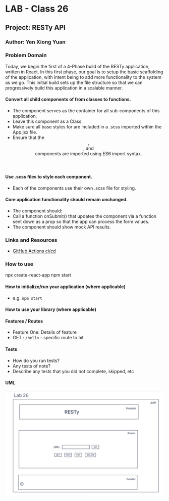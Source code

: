 # LAB - Class 26

## Project: RESTy API

### Author: Yen Xiong Yuan

### Problem Domain

Today, we begin the first of a 4-Phase build of the RESTy application, written in React. In this first phase, our goal is to setup the basic scaffolding of the application, with intent being to add more functionality to the system as we go. This initial build sets up the file structure so that we can progressively build this application in a scalable manner.

#### Convert all child components of <App /> from classes to functions.

* The <App /> component serves as the container for all sub-components of this application.
* Leave this component as a Class.
* Make sure all base styles for <App /> are included in a .scss imported within the App.jsx file.
* Ensure that the <Header />, <Footer />, <Results /> and <Form /> components are imported using ES6 import syntax.  
      

#### Use .scss files to style each component.

* Each of the components use their own .scss file for styling.  
      

#### Core application functionality should remain unchanged.

* The <Form /> component should: 
* Call a function onSubmit() that updates the <App /> component via a function sent down as a prop so that the app can process the form values.  
* The <Results /> component should show mock API results.  

### Links and Resources

- [GitHub Actions ci/cd](https://github.com/yenxiongyuan/resty/actions/new)



### How to use

npx create-react-app npm start

#### How to initialize/run your application (where applicable)

- e.g. `npm start`

#### How to use your library (where applicable)

#### Features / Routes

- Feature One: Details of feature
- GET : `/hello` - specific route to hit

#### Tests

- How do you run tests?
- Any tests of note?
- Describe any tests that you did not complete, skipped, etc

#### UML

![lab 26](./assets/lab-26.png)
